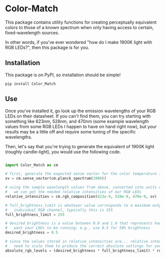 # Color-Match

This package contains utility functions for creating perceptually equivalent colors to those of a known spectrum when only having access to certain, fixed-wavelength sources.

In other words, if you've ever wondered "how do I make 1900K light with RGB LEDs?", then this package is for you.

## Installation

This package is on PyPI, so installation should be simple!

```
pip install Color_Match
```

## Use

Once you've installed it, go look up the emission wavelengths of your RGB LEDs on their datasheet. If you can't find them, you can try starting with something like 623nm, 528nm, and 470nm (some example wavelength values from some RGB LEDs I happen to have on hand right now), but your results may be a little off and require some tuning of the specific wavelengths.

Then, let's say that you're trying to generate the equivalent of 1900K light (roughly candle-light), you would use the following code.

```python

import Color_Match as cm

# first, generate the expected sense vector for the color temperature in question
sv = cm.sense_vector(cm.planck_spectrum(1900))

# using the sample wavelength values from above, converted into units of meters,
#   we can get the needed relative intensities of our RGB LEDs
relative_intensities = cm.rgb_composition(623e-9, 528e-9, 470e-9, sv)

# full_brightness_limit is whatever value corresponds to a maximum output on an
#   individual RGB channel, typically this is 255
full_brightness_limit = 255

# desired_brightness is a value between 0.0 and 1.0 that represents how bright you
#   want your LEDs to be running; e.g., use 0.5 for 50% brightness
desired_brightness = 0.5

# since the values stored in relative_intensities are... relative intensities, we
#   need to scale them to produce the correct absolute settings for your RGB channels
absolute_rgb_levels = (desired_brightness * full_brightness_limit) * relative_intensities

```

